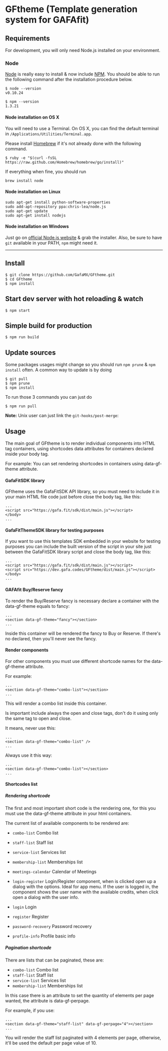 # GFtheme (Template generation system for GAFAfit)

## Requirements

For development, you will only need Node.js installed on your environment.

### Node

[Node](http://nodejs.org/) is really easy to install & now include [NPM](https://npmjs.org/).
You should be able to run the following command after the installation procedure
below.

    $ node --version
    v0.10.24

    $ npm --version
    1.3.21

#### Node installation on OS X

You will need to use a Terminal. On OS X, you can find the default terminal in
`/Applications/Utilities/Terminal.app`.

Please install [Homebrew](http://brew.sh/) if it's not already done with the following command.

    $ ruby -e "$(curl -fsSL https://raw.github.com/Homebrew/homebrew/go/install)"

If everything when fine, you should run

    brew install node

#### Node installation on Linux

    sudo apt-get install python-software-properties
    sudo add-apt-repository ppa:chris-lea/node.js
    sudo apt-get update
    sudo apt-get install nodejs

#### Node installation on Windows

Just go on [official Node.js website](http://nodejs.org/) & grab the installer.
Also, be sure to have `git` available in your PATH, `npm` might need it.

---

## Install

    $ git clone https://github.com/GafaMX/GFtheme.git
    $ cd GFtheme
    $ npm install

## Start dev server with hot reloading & watch

    $ npm start

## Simple build for production

    $ npm run build

## Update sources

Some packages usages might change so you should run `npm prune` & `npm install` often.
A common way to update is by doing

    $ git pull
    $ npm prune
    $ npm install

To run those 3 commands you can just do

    $ npm run pull

**Note:** Unix user can just link the `git-hooks/post-merge`:

## Usage

The main goal of GFtheme is to render individual components into HTML tag containers, using shortcodes data attributes 
for containers declared inside your body tag. 

For example: You can set rendering shortcodes in containers using data-gf-theme attribute.

#### GafaFitSDK library
GFtheme uses the GafaFitSDK API library, so you must need to include it in your main HTML file code just before close 
the body tag, like this:

    ...
    <script src="https://gafa.fit/sdk/dist/main.js"></script>
    </body>
    ...
    
#### GafaFitThemeSDK library for testing purposes
If you want to use this templates SDK embedded in your website for testing purposes you can include the built version 
of the script in your site just between the GafaFitSDK library script and close the body tag, like this:

    ...
    <script src="https://gafa.fit/sdk/dist/main.js"></script>
    <script src="https://dev.gafa.codes/GFtheme/dist/main.js"></script>
    </body>
    ...

#### GAFAfit Buy/Reserve fancy
To render the Buy/Reserve fancy is necessary declare a container with the data-gf-theme equals to fancy:

    ...
    <section data-gf-theme="fancy"></section>
    ...

Inside this container will be rendered the fancy to Buy or Reserve. If there's no declared, then you'll never see the fancy.

#### Render components

For other components you must use different shortcode names for the data-gf-theme attribute.

For example:

    ...
    <section data-gf-theme="combo-list"></section>
    ...

This will render a combo list inside this container.

Is important include always the open and close tags, don't do it using only the same tag to open and close.

It means, never use this:

    ...
    <section data-gf-theme="combo-list" />
    ...
    
Always use it this way:

    ...
    <section data-gf-theme="combo-list"></section>
    ...
    
#### Shortcodes list

##### Rendering shortcode

The first and most important short code is the rendering one, for this you must use the data-gf-theme attribute in 
your html containers.

The current list of available components to be rendered are:

* `combo-list`  Combo list
* `staff-list`   Staff list
* `service-list`   Services list
* `membership-list`   Memberships list
* `meetings-calendar`  Calendar of Meetings

* `login-register`   Login/Register component, when is clicked open up a dialog with the options. Ideal for app menu.
If the user is logged in, the component shows the user name with the available credits, when click open a dialog with
the user info.

* `login`   Login
* `register`   Register
* `password-recovery`   Password recovery
* `profile-info`   Profile basic info

##### Pagination shortcode

There are lists that can be paginated, these are:

* `combo-list`  Combo list
* `staff-list`   Staff list
* `service-list`   Services list
* `membership-list`   Memberships list

In this case there is an attribute to set the quantity of elements per page wanted, the attribute is data-gf-perpage.

For example, if you use:
    
    ...
    <section data-gf-theme="staff-list" data-gf-perpage="4"></section>
    ...
    
You will render the staff list paginated with 4 elements per page, otherwise, it'll be used the default per page 
value of 10.